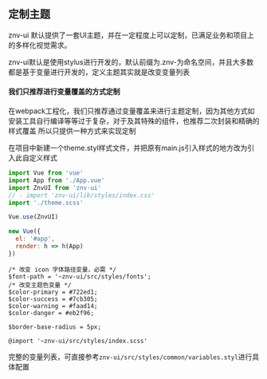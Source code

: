 ## 定制主题

znv-ui 默认提供了一套UI主题，并在一定程度上可以定制，已满足业务和项目上的多样化视觉需求。

znv-ui默认是使用stylus进行开发的，默认前缀为.znv-为命名空间，并且大多数都是基于变量进行开发的，定义主题其实就是改变变量列表

#### 我们只推荐进行变量覆盖的方式定制

在webpack工程化，我们只推荐通过变量覆盖来进行主题定制，因为其他方式如安装工具自行编译等等过于复杂，对于及其特殊的组件，也推荐二次封装和精确的样式覆盖
所以只提供一种方式来实现定制

在项目中新建一个theme.styl样式文件，并把原有main.js引入样式的地方改为引入此自定义样式

```javascript
import Vue from 'vue'
import App from './App.vue'
import ZnvUI from 'znv-ui'
// - import 'znv-ui/lib/styles/index.css'
import './theme.scss'

Vue.use(ZnvUI)

new Vue({
  el: '#app',
  render: h => h(App)
})
```

```stylus
/* 改变 icon 字体路径变量，必需 */
$font-path = '~znv-ui/src/styles/fonts';
/* 改变主题色变量 */
$color-primary = #722ed1;
$color-success = #7cb305;
$color-warning = #faad14;
$color-danger = #eb2f96;

$border-base-radius = 5px;

@import '~znv-ui/src/styles/index.scss'
```

完整的变量列表，可直接参考`znv-ui/src/styles/common/variables.styl`进行具体配置
